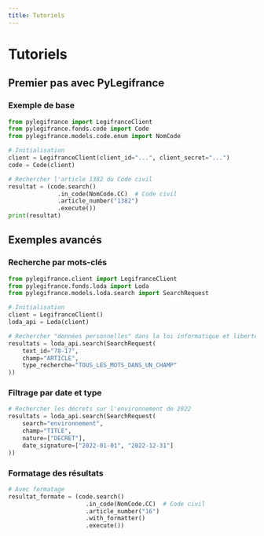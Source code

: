```yaml
---
title: Tutoriels
---
```

# Tutoriels

## Premier pas avec PyLegifrance

### Exemple de base

```python
from pylegifrance import LegifranceClient
from pylegifrance.fonds.code import Code
from pylegifrance.models.code.enum import NomCode

# Initialisation
client = LegifranceClient(client_id="...", client_secret="...")
code = Code(client)

# Rechercher l'article 1382 du Code civil
resultat = (code.search()
              .in_code(NomCode.CC)  # Code civil
              .article_number("1382")
              .execute())
print(resultat)
```

## Exemples avancés

### Recherche par mots-clés

```python
from pylegifrance.client import LegifranceClient
from pylegifrance.fonds.loda import Loda
from pylegifrance.models.loda.search import SearchRequest

# Initialisation
client = LegifranceClient()
loda_api = Loda(client)

# Rechercher "données personnelles" dans la loi informatique et libertés
resultats = loda_api.search(SearchRequest(
    text_id="78-17",
    champ="ARTICLE",
    type_recherche="TOUS_LES_MOTS_DANS_UN_CHAMP"
))
```

### Filtrage par date et type

```python
# Rechercher les décrets sur l'environnement de 2022
resultats = loda_api.search(SearchRequest(
    search="environnement",
    champ="TITLE",
    nature=["DECRET"],
    date_signature=["2022-01-01", "2022-12-31"]
))
```

### Formatage des résultats

```python
# Avec formatage
resultat_formate = (code.search()
                      .in_code(NomCode.CC)  # Code civil
                      .article_number("16")
                      .with_formatter()
                      .execute())
```
